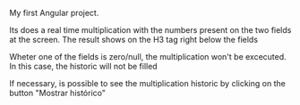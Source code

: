 My first Angular project.

Its does a real time multiplication with the numbers present on the two fields at the screen.
The result shows on the H3 tag right below the fields

Wheter one of the fields is zero/null, the multiplication won't be excecuted. In this case, the historic will not be filled

If necessary, is possible to see the multiplication historic by clicking on the button "Mostrar histórico"
